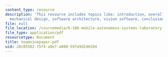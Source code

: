 ```yaml
---
content_type: resource
description: 'This resource includes topics like: introduction, overall startegy,
  mechanical design, software architecture, vision software, conclusion, and suggestion.'
file: null
file_location: /coursemedia/6-186-mobile-autonomous-systems-laboratory-january-iap-2005/28c0558275f4a0e7a880597a9d246104_teamninepaper.pdf
file_type: application/pdf
resourcetype: Document
title: teamninepaper.pdf
uid: 28c05582-75f4-a0e7-a880-597a9d246104
---
```

